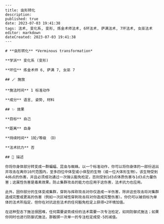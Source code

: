 
    ---
    title: 虫形转化
    description: 
    published: true
    date: 2023-07-03 19:41:38
    tags: 法术, 变化系, 变形, 炼金术师法术, 6环法术, 萨满法术, 7环法术, 女巫法术
    editor: markdown
    dateCreated: 2023-07-03 19:41:38
    ---

    # **虫形转化** *Verminous transformation*

    **学派** 变化系 (变形) 

    **环位** 炼金术师 6, 萨满 7, 女巫 7

    ## 🪄 施放

    **施法时间** 1 标准动作

    **成分** 语言, 姿势, 材料

    ## ✨ 效果 

    **目标** 自己 

    **距离** 自身  

    **持续时间** 1轮/等级 （D） 

    **法术抗力** 否

    ## 📖 描述

    你将你身体部分转变成一群蝙蝠、昆虫与蜘蛛。以一个标准动作，你可以将你身体的一部份送出并攻击在离你10尺范围内，至多四位中体型或小体型的生物（或一位大体形生物）。该生物受到4d6点的伤害，并且必须成功通过一次强认豁免检定，否则受到1d3点体质伤害与1d3点力量伤害；这属性伤害是毒素效果。防止集群攻击的能力也应用于这伤害，法术抗力也应用。

    此外，因你部分的生体变成集群，穿刺与挥砍攻击对你仅造成一半伤害，除非这些攻击将对集群造成完整或更高的伤害（例如一次区域性穿刺攻击将对你造成完整伤害）。你仍可以被目标为单体的法术所指定，但你在对抗这些法术的任何豁免检定上获得+2环境加值。

    在这种型态下施法很困难，任何需要姿势成份的法术需要一次专注检定，如同防御式施法；如果你同时也进行防御式施法，那骰掷一次单一的专注检定成受-5的减值。
    